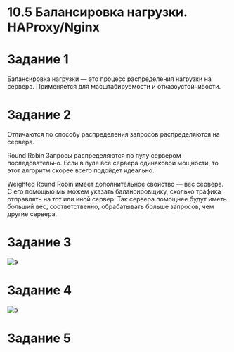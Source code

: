 # 10.5 Балансировка нагрузки. HAProxy/Nginx


# Задание 1

Балансировка нагрузки — это процесс распределения нагрузки на  сервера. Применяется для масштабируемости и отказоустойчивости.

# Задание 2
Отличаются по способу распределения запросов распределяются  на сервера.  

Round Robin  Запросы распределяются по пулу  сервером последовательно. Если в пуле все сервера одинаковой мощности, то этот алгоритм скорее всего подойдет идеально. 

Weighted Round Robin имеет дополнительное свойство — вес сервера. С его помощью мы можем указать балансировщику, сколько трафика отправлять на тот или иной сервер. Так сервера помощнее будут иметь больший вес, соответственно, обрабатывать больше запросов, чем другие сервера.

# Задание 3


![э](https://user-images.githubusercontent.com/118626944/209704019-ef6ff6e9-9ac7-4c07-ad71-f18131d3c313.jpg)


# Задание 4
![э](https://user-images.githubusercontent.com/118626944/209704392-d0856ce0-5e33-4515-a49e-16f80759a2de.jpg)

# Задание 5




